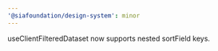 ```yaml
---
'@siafoundation/design-system': minor
---
```


useClientFilteredDataset now supports nested sortField keys.
